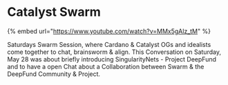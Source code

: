 # Catalyst Swarm

{% embed url="https://www.youtube.com/watch?v=MMx5gAlz_tM" %}

Saturdays Swarm Session, where Cardano & Catalyst OGs and idealists come together to chat, brainsworm & align. This Conversation on Saturday, May 28 was about briefly introducing SingularityNets - Project DeepFund and to have a open Chat about a Collaboration between Swarm & the DeepFund Community & Project.
